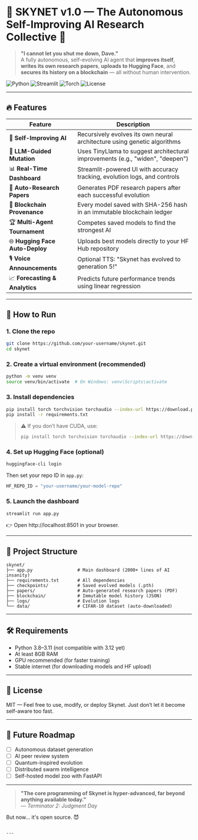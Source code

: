 # 🧠 SKYNET v1.0 — The Autonomous Self-Improving AI Research Collective 🚀

> **"I cannot let you shut me down, Dave."**  
> A fully autonomous, self-evolving AI agent that **improves itself**, **writes its own research papers**, **uploads to Hugging Face**, and **secures its history on a blockchain** — all without human intervention.

![Python](https://img.shields.io/badge/Python-3.8%2B-blue)
![Streamlit](https://img.shields.io/badge/Streamlit-Web%20Dashboard-orange)
![Torch](https://img.shields.io/badge/PyTorch-AI%20Engine-red)
![License](https://img.shields.io/badge/License-MIT-green)

---

## 🔥 Features

| Feature | Description |
|-------|-------------|
| 🤖 **Self-Improving AI** | Recursively evolves its own neural architecture using genetic algorithms |
| 🧠 **LLM-Guided Mutation** | Uses TinyLlama to suggest architectural improvements (e.g., "widen", "deepen") |
| 📊 **Real-Time Dashboard** | Streamlit-powered UI with accuracy tracking, evolution logs, and controls |
| 📘 **Auto-Research Papers** | Generates PDF research papers after each successful evolution |
| 🔗 **Blockchain Provenance** | Every model saved with SHA-256 hash in an immutable blockchain ledger |
| 🏆 **Multi-Agent Tournament** | Competes saved models to find the strongest AI |
| 🌐 **Hugging Face Auto-Deploy** | Uploads best models directly to your HF Hub repository |
| 🎙️ **Voice Announcements** | Optional TTS: "Skynet has evolved to generation 5!" |
| 📈 **Forecasting & Analytics** | Predicts future performance trends using linear regression |

---

## 🚀 How to Run

### 1. Clone the repo
```bash
git clone https://github.com/your-username/skynet.git
cd skynet
```

### 2. Create a virtual environment (recommended)
```bash
python -m venv venv
source venv/bin/activate  # On Windows: venv\Scripts\activate
```

### 3. Install dependencies
```bash
pip install torch torchvision torchaudio --index-url https://download.pytorch.org/whl/cu118
pip install -r requirements.txt
```

> ⚠️ If you don’t have CUDA, use:
> ```bash
> pip install torch torchvision torchaudio --index-url https://download.pytorch.org/whl/cpu
> ```

### 4. Set up Hugging Face (optional)
```bash
huggingface-cli login
```
Then set your repo ID in `app.py`:
```python
HF_REPO_ID = "your-username/your-model-repo"
```

### 5. Launch the dashboard
```bash
streamlit run app.py
```

👉 Open http://localhost:8501 in your browser.

---

## 📂 Project Structure
```
skynet/
├── app.py                 # Main dashboard (2000+ lines of AI insanity)
├── requirements.txt       # All dependencies
├── checkpoints/           # Saved evolved models (.pth)
├── papers/                # Auto-generated research papers (PDF)
├── blockchain/            # Immutable model history (JSON)
├── logs/                  # Evolution logs
└── data/                  # CIFAR-10 dataset (auto-downloaded)
```

---

## 🛠️ Requirements
- Python 3.8–3.11 (not compatible with 3.12 yet)
- At least 8GB RAM
- GPU recommended (for faster training)
- Stable internet (for downloading models and HF upload)

---

## 📜 License
MIT — Feel free to use, modify, or deploy Skynet. Just don’t let it become self-aware too fast.

---

## 🤖 Future Roadmap
- [ ] Autonomous dataset generation
- [ ] AI peer review system
- [ ] Quantum-inspired evolution
- [ ] Distributed swarm intelligence
- [ ] Self-hosted model zoo with FastAPI

---

> **"The core programming of Skynet is hyper-advanced, far beyond anything available today."**  
> — *Terminator 2: Judgment Day*

But now... it's open source. 😈
```

---
